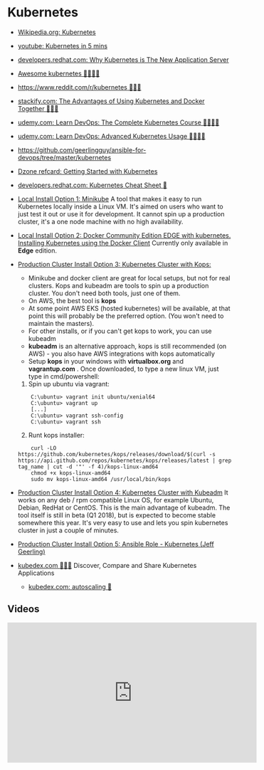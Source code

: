 # Kubernetes
* [Wikipedia.org: Kubernetes](https://en.wikipedia.org/wiki/Kubernetes)
* [youtube: Kubernetes in 5 mins](https://www.youtube.com/watch?v=PH-2FfFD2PU)
* [developers.redhat.com: Why Kubernetes is The New Application Server](https://developers.redhat.com/blog/2018/06/28/why-kubernetes-is-the-new-application-server/)
* [Awesome kubernetes 🌟🌟🌟🌟](https://github.com/ramitsurana/awesome-kubernetes)
* [https://www.reddit.com/r/kubernetes 🌟🌟🌟](https://www.reddit.com/r/kubernetes) 
* [stackify.com: The Advantages of Using Kubernetes and Docker Together 🌟🌟🌟](https://stackify.com/kubernetes-docker-deployments/)
* [udemy.com: Learn DevOps: The Complete Kubernetes Course 🌟🌟🌟🌟](https://www.udemy.com/learn-devops-the-complete-kubernetes-course)
* [udemy.com: Learn DevOps: Advanced Kubernetes Usage 🌟🌟🌟🌟](https://www.udemy.com/learn-devops-advanced-kubernetes-usage)
* https://github.com/geerlingguy/ansible-for-devops/tree/master/kubernetes
* [Dzone refcard: Getting Started with Kubernetes](https://dzone.com/refcardz/kubernetes-essentials)
* [developers.redhat.com: Kubernetes Cheat Sheet 🌟](https://developers.redhat.com/cheat-sheets/kubernetes/)
* [Local Install Option 1: Minikube](https://github.com/kubernetes/minikube) A tool that makes it easy to run Kubernetes locally inside a Linux VM. It's aimed on users who want to just test it out or use it for development. It cannot spin up a production cluster, it's a one node machine with no high availability.
* [Local Install Option 2: Docker Community Edition EDGE with kubernetes. Installing Kubernetes using the Docker Client](https://store.docker.com/editions/community/docker-ce-desktop-windows) Currently only available in **Edge** edition.
* [Production Cluster Install Option 3: Kubernetes Cluster with Kops:](https://github.com/kubernetes/kops) 
    * Minikube and docker client are great for local setups, but not for real clusters. Kops and kubeadm are tools to spin up a production cluster. You don't need both tools, just one of them. 
    * On AWS, the best tool is **kops**
    * At some point AWS EKS (hosted kubernetes) will be available, at that point this will probably be the preferred option. (You won't need to maintain the masters).
    * For other installs, or if you can't get kops to work, you can use kubeadm
    * **kubeadm** is an alternative approach, kops is still recommended (on AWS) - you also have AWS integrations with kops automatically
    * Setup **kops** in your windows with **virtualbox.org** and **vagrantup.com** . Once downloaded, to type a new linux VM, just type in cmd/powershell:

    1. Spin up ubuntu via vagrant:
    
    ```
        C:\ubuntu> vagrant init ubuntu/xenial64
        C:\ubuntu> vagrant up
        [...]
        C:\ubuntu> vagrant ssh-config
        C:\ubuntu> vagrant ssh
    ```
    
    2. Runt kops installer:
    
    ```
        curl -LO https://github.com/kubernetes/kops/releases/download/$(curl -s https://api.github.com/repos/kubernetes/kops/releases/latest | grep tag_name | cut -d '"' -f 4)/kops-linux-amd64
        chmod +x kops-linux-amd64
        sudo mv kops-linux-amd64 /usr/local/bin/kops
    ```

* [Production Cluster Install Option 4: Kubernetes Cluster with Kubeadm](https://github.com/kubernetes/kubeadm) It works on any deb / rpm compatible Linux OS, for example Ubuntu, Debian, RedHat or CentOS. This is the main advantage of kubeadm. The tool itself is still in beta (Q1 2018), but is expected to become stable somewhere this year. It's very easy to use and lets you spin kubernetes cluster in just a couple of minutes.
* [Production Cluster Install Option 5: Ansible Role - Kubernetes (Jeff Geerling)](https://github.com/geerlingguy/ansible-role-kubernetes)
* [kubedex.com 🌟🌟🌟](https://kubedex.com/) Discover, Compare and Share Kubernetes Applications
    * [kubedex.com: autoscaling 🌟](https://kubedex.com/autoscaling)

## Videos
<iframe width="560" height="315" src="https://www.youtube.com/embed/PH-2FfFD2PU" frameborder="0" allow="autoplay; encrypted-media" allowfullscreen></iframe>

